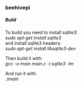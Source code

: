 ### beehivepi

##### Build

To build you need to install sqlite3:  
_sudo apt-get install sqlite3_  
and install sqlite3 headers:  
_sudo apt-get install libsqlite3-dev_

Then build it with:  
_gcc -o main main.c -l sqlite3 -lm_

And run it with:  
_./main_
